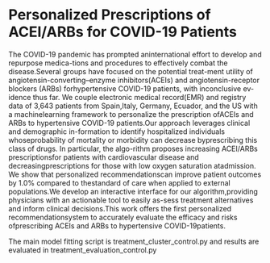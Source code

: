 # Personalized Prescriptions of ACEI/ARBs for COVID-19 Patients

The COVID-19 pandemic has prompted aninternational effort to develop and repurpose medica-tions and procedures to effectively combat the disease.Several  groups  have  focused  on  the  potential  treat-ment utility of angiotensin-converting–enzyme inhibitors(ACEIs) and angiotensin-receptor blockers (ARBs) forhypertensive COVID-19 patients, with inconclusive ev-idence  thus  far.  We  couple  electronic  medical  record(EMR) and registry data of 3,643 patients from Spain,Italy, Germany, Ecuador, and the US with a machinelearning framework to personalize the prescription ofACEIs and ARBs to hypertensive COVID-19 patients.Our  approach  leverages  clinical  and  demographic  in-formation  to  identify  hospitalized  individuals  whoseprobability of mortality or morbidity can decrease byprescribing this class of drugs. In particular, the algo-rithm  proposes  increasing  ACEI/ARBs  prescriptionsfor patients with cardiovascular disease and decreasingprescriptions for those with low oxygen saturation atadmission. We show that personalized recommendationscan improve patient outcomes by 1.0% compared to thestandard of care when applied to external populations.We develop an interactive interface for our algorithm,providing physicians with an actionable tool to easily as-sess treatment alternatives and inform clinical decisions.This work offers the first personalized recommendationsystem to accurately evaluate the efficacy and risks ofprescribing ACEIs and ARBs to hypertensive COVID-19patients.

The main model fitting script is treatment_cluster_control.py and results are evaluated in treatment_evaluation_control.py
